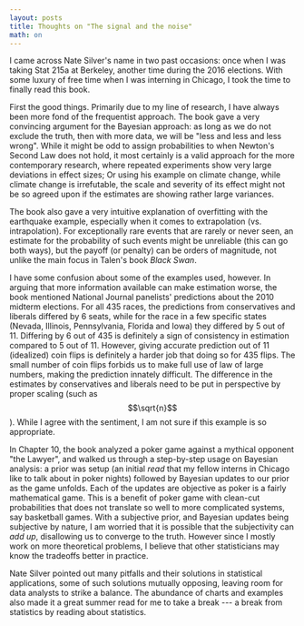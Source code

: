 ```yaml
---
layout: posts
title: Thoughts on "The signal and the noise"
math: on
---
```

I came across Nate Silver's name in two past occasions: once when I was taking Stat 215a at Berkeley, another time during the 2016 elections. With some luxury of free time when I was interning in Chicago, I took the time to finally read this book.

First the good things. Primarily due to my line of research, I have always been more fond of the frequentist approach. The book gave a very convincing argument for the Bayesian approach: as long as we do not exclude the truth, then with more data, we will be "less and less and less wrong". While it might be odd to assign probabilities to when Newton's Second Law does not hold, it most certainly is a valid approach for the more contemporary research, where repeated experiments show very large deviations in effect sizes; Or using his example on climate change, while climate change is irrefutable, the scale and severity of its effect might not be so agreed upon if the estimates are showing rather large variances.

The book also gave a very intuitive explanation of overfitting with the earthquake example, especially when it comes to extrapolation (vs. intrapolation). For exceptionally rare events that are rarely or never seen, an estimate for the probability of such events might be unreliable (this can go both ways), but the payoff (or penalty) can be orders of magnitude, not unlike the main focus in Talen's book _Black Swan_.

I have some confusion about some of the examples used, however. In arguing that more information available can make estimation worse, the book mentioned National Journal panelists' predictions about the 2010 midterm elections. For all 435 races, the predictions from conservatives and liberals differed by 6 seats, while for the race in a few specific states (Nevada, Illinois, Pennsylvania, Florida and Iowa) they differed by 5 out of 11. Differing by 6 out of 435 is definitely a sign of consistency in estimation compared to 5 out of 11. However, giving accurate prediction out of 11 (idealized) coin flips is definitely a harder job that doing so for 435 flips. The small number of coin flips forbids us to make full use of law of large numbers, making the prediction innately difficult. The difference in the estimates by conservatives and liberals need to be put in perspective by proper scaling (such as $$\sqrt{n}$$). While I agree with the sentiment, I am not sure if this example is so appropriate.

In Chapter 10, the book analyzed a poker game against a mythical opponent "the Lawyer", and walked us through a step-by-step usage on Bayesian analysis: a prior was setup (an initial _read_ that my fellow interns in Chicago like to talk about in poker nights) followed by Bayesian updates to our prior as the game unfolds. Each of the updates are objective as poker is a fairly mathematical game. This is a benefit of poker game with clean-cut probabilities that does not translate so well to more complicated systems, say basketball games. With a subjective prior, and Bayesian updates being subjective by nature, I am worried that it is possible that the subjectivity can _add up_, disallowing us to converge to the truth. However since I mostly work on more theoretical problems, I believe that other statisticians may know the tradeoffs better in practice.

Nate Silver pointed out many pitfalls and their solutions in statistical applications, some of such solutions mutually opposing, leaving room for data analysts to strike a balance. The abundance of charts and examples also made it a great summer read for me to take a break --- a break from statistics by reading about statistics.
